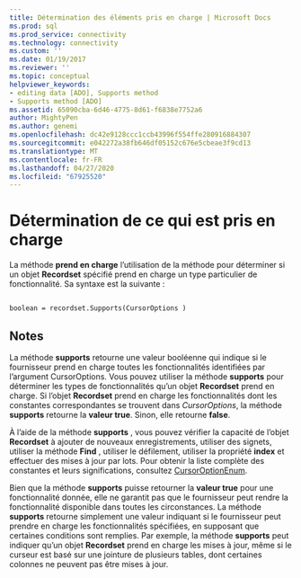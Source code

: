 ```yaml
---
title: Détermination des éléments pris en charge | Microsoft Docs
ms.prod: sql
ms.prod_service: connectivity
ms.technology: connectivity
ms.custom: ''
ms.date: 01/19/2017
ms.reviewer: ''
ms.topic: conceptual
helpviewer_keywords:
- editing data [ADO], Supports method
- Supports method [ADO]
ms.assetid: 65090cba-6d46-4775-8d61-f6838e7752a6
author: MightyPen
ms.author: genemi
ms.openlocfilehash: dc42e9128ccc1ccb43996f554ffe280916884307
ms.sourcegitcommit: e042272a38fb646df05152c676e5cbeae3f9cd13
ms.translationtype: MT
ms.contentlocale: fr-FR
ms.lasthandoff: 04/27/2020
ms.locfileid: "67925520"
---
```

# <a name="determining-what-is-supported"></a>Détermination de ce qui est pris en charge
La méthode **prend en charge** l’utilisation de la méthode pour déterminer si un objet **Recordset** spécifié prend en charge un type particulier de fonctionnalité. Sa syntaxe est la suivante :  
  
```  
  
boolean = recordset.Supports(CursorOptions )  
```  
  
## <a name="remarks"></a>Notes  
 La méthode **supports** retourne une valeur booléenne qui indique si le fournisseur prend en charge toutes les fonctionnalités identifiées par l’argument CursorOptions. Vous pouvez utiliser la méthode **supports** pour déterminer les types de fonctionnalités qu’un objet **Recordset** prend en charge. Si l’objet **Recordset** prend en charge les fonctionnalités dont les constantes correspondantes se trouvent dans *CursorOptions*, la méthode **supports** retourne la **valeur true**. Sinon, elle retourne **false**.  
  
 À l’aide de la méthode **supports** , vous pouvez vérifier la capacité de l’objet **Recordset** à ajouter de nouveaux enregistrements, utiliser des signets, utiliser la méthode **Find** , utiliser le défilement, utiliser la propriété **index** et effectuer des mises à jour par lots. Pour obtenir la liste complète des constantes et leurs significations, consultez [CursorOptionEnum](../../../ado/reference/ado-api/cursoroptionenum.md).  
  
 Bien que la méthode **supports** puisse retourner la **valeur true** pour une fonctionnalité donnée, elle ne garantit pas que le fournisseur peut rendre la fonctionnalité disponible dans toutes les circonstances. La méthode **supports** retourne simplement une valeur indiquant si le fournisseur peut prendre en charge les fonctionnalités spécifiées, en supposant que certaines conditions sont remplies. Par exemple, la méthode **supports** peut indiquer qu’un objet **Recordset** prend en charge les mises à jour, même si le curseur est basé sur une jointure de plusieurs tables, dont certaines colonnes ne peuvent pas être mises à jour.

